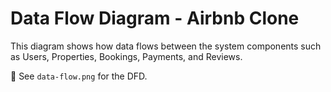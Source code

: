 # Data Flow Diagram - Airbnb Clone

This diagram shows how data flows between the system components such as Users, Properties, Bookings, Payments, and Reviews.

📌 See `data-flow.png` for the DFD.
